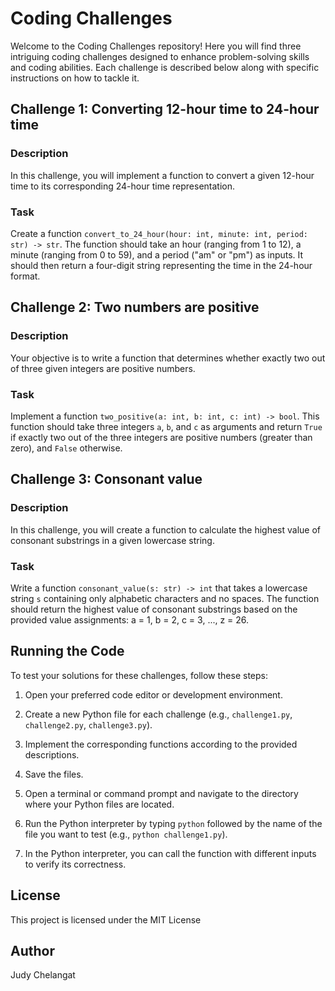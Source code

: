 # Coding Challenges

Welcome to the Coding Challenges repository! Here you will find three intriguing coding challenges designed to enhance problem-solving skills and coding abilities. Each challenge is described below along with specific instructions on how to tackle it.

## Challenge 1: Converting 12-hour time to 24-hour time

### Description

In this challenge, you will implement a function to convert a given 12-hour time to its corresponding 24-hour time representation.

### Task

Create a function `convert_to_24_hour(hour: int, minute: int, period: str) -> str`. The function should take an hour (ranging from 1 to 12), a minute (ranging from 0 to 59), and a period ("am" or "pm") as inputs. It should then return a four-digit string representing the time in the 24-hour format.

## Challenge 2: Two numbers are positive

### Description

Your objective is to write a function that determines whether exactly two out of three given integers are positive numbers.

### Task

Implement a function `two_positive(a: int, b: int, c: int) -> bool`. This function should take three integers `a`, `b`, and `c` as arguments and return `True` if exactly two out of the three integers are positive numbers (greater than zero), and `False` otherwise.

## Challenge 3: Consonant value

### Description

In this challenge, you will create a function to calculate the highest value of consonant substrings in a given lowercase string.

### Task

Write a function `consonant_value(s: str) -> int` that takes a lowercase string `s` containing only alphabetic characters and no spaces. The function should return the highest value of consonant substrings based on the provided value assignments: a = 1, b = 2, c = 3, ..., z = 26.

## Running the Code

To test your solutions for these challenges, follow these steps:

1. Open your preferred code editor or development environment.

2. Create a new Python file for each challenge (e.g., `challenge1.py`, `challenge2.py`, `challenge3.py`).

3. Implement the corresponding functions according to the provided descriptions.

4. Save the files.

5. Open a terminal or command prompt and navigate to the directory where your Python files are located.

6. Run the Python interpreter by typing `python` followed by the name of the file you want to test (e.g., `python challenge1.py`).

7. In the Python interpreter, you can call the function with different inputs to verify its correctness.

## License

This project is licensed under the MIT License 

## Author

Judy Chelangat


